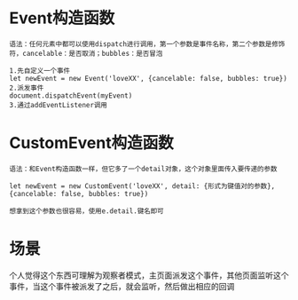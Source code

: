 # Event构造函数

    语法：任何元素中都可以使用dispatch进行调用，第一个参数是事件名称，第二个参数是修饰符，cancelable：是否取消；bubbles：是否冒泡

    1.先自定义一个事件
    let newEvent = new Event('loveXX', {cancelable: false, bubbles: true})
    2.派发事件
    document.dispatchEvent(myEvent)
    3.通过addEventListener调用

# CustomEvent构造函数

    语法：和Event构造函数一样，但它多了一个detail对象，这个对象里面传入要传递的参数

    let newEvent = new CustomEvent('loveXX', detail: {形式为键值对的参数}, {cancelable: false, bubbles: true})

    想拿到这个参数也很容易，使用e.detail.键名即可

# 场景

个人觉得这个东西可理解为观察者模式，主页面派发这个事件，其他页面监听这个事件，当这个事件被派发了之后，就会监听，然后做出相应的回调